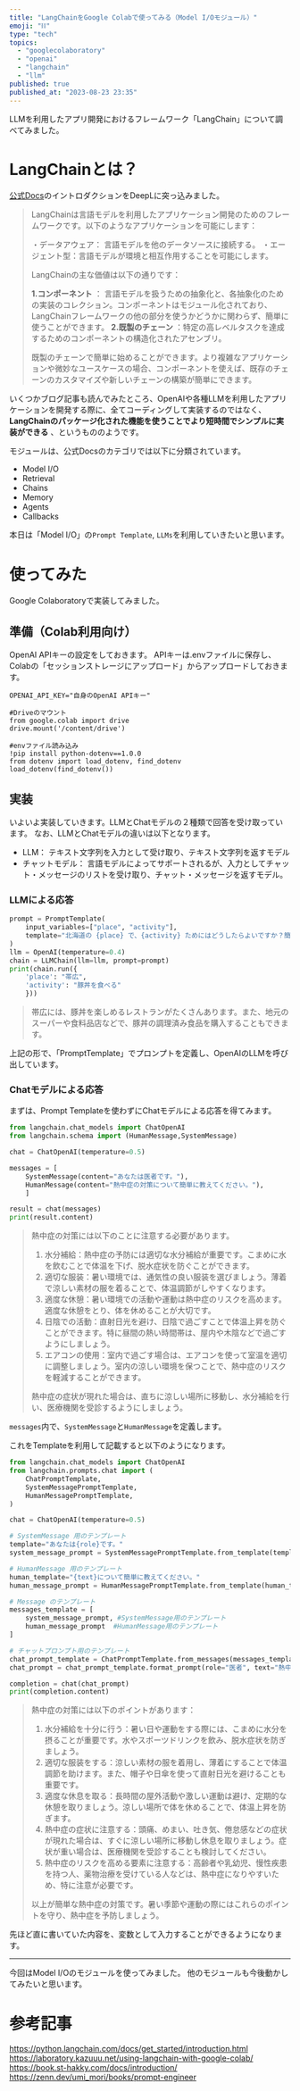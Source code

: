 ```yaml
---
title: "LangChainをGoogle Colabで使ってみる（Model I/Oモジュール）"
emoji: "⛓️"
type: "tech"
topics:
  - "googlecolaboratory"
  - "openai"
  - "langchain"
  - "llm"
published: true
published_at: "2023-08-23 23:35"
---
```


LLMを利用したアプリ開発におけるフレームワーク「LangChain」について調べてみました。

# LangChainとは？
[公式Docs](https://python.langchain.com/docs/get_started/introduction.html)のイントロダクションをDeepLに突っ込みました。
>LangChainは言語モデルを利用したアプリケーション開発のためのフレームワークです。以下のようなアプリケーションを可能にします：
>
>・データアウェア： 言語モデルを他のデータソースに接続する。
>・エージェント型：言語モデルが環境と相互作用することを可能にします。
>
>LangChainの主な価値は以下の通りです：
>
>**1.コンポーネント** ： 言語モデルを扱うための抽象化と、各抽象化のための実装のコレクション。コンポーネントはモジュール化されており、LangChainフレームワークの他の部分を使うかどうかに関わらず、簡単に使うことができます。
>**2.既製のチェーン** ：特定の高レベルタスクを達成するためのコンポーネントの構造化されたアセンブリ。
>
>既製のチェーンで簡単に始めることができます。より複雑なアプリケーションや微妙なユースケースの場合、コンポーネントを使えば、既存のチェーンのカスタマイズや新しいチェーンの構築が簡単にできます。

いくつかブログ記事も読んでみたところ、OpenAIや各種LLMを利用したアプリケーションを開発する際に、全てコーディングして実装するのではなく、**LangChainのパッケージ化された機能を使うことでより短時間でシンプルに実装ができる** 、というもののようです。

モジュールは、公式Docsのカテゴリでは以下に分類されています。
- Model I/O
- Retrieval
- Chains
- Memory
- Agents
- Callbacks

本日は「Model I/O」の`Prompt Template`, `LLMs`を利用していきたいと思います。

# 使ってみた
Google Colaboratoryで実装してみました。

## 準備（Colab利用向け）
OpenAI APIキーの設定をしておきます。
APIキーは.envファイルに保存し、Colabの「セッションストレージにアップロード」からアップロードしておきます。
```:.env
OPENAI_API_KEY="自身のOpenAI APIキー"
```
```
#Driveのマウント
from google.colab import drive
drive.mount('/content/drive')
```
```
#envファイル読み込み
!pip install python-dotenv==1.0.0
from dotenv import load_dotenv, find_dotenv
load_dotenv(find_dotenv())
```

## 実装　
いよいよ実装していきます。LLMとChatモデルの２種類で回答を受け取っています。
なお、LLMとChatモデルの違いは以下となります。
- LLM： テキスト文字列を入力として受け取り、テキスト文字列を返すモデル
- チャットモデル： 言語モデルによってサポートされるが、入力としてチャット・メッセージのリストを受け取り、チャット・メッセージを返すモデル。

### LLMによる応答
```py
prompt = PromptTemplate(
    input_variables=["place", "activity"],
    template="北海道の {place} で、{activity} ためにはどうしたらよいですか？簡潔に教えてください。",
)
llm = OpenAI(temperature=0.4)
chain = LLMChain(llm=llm, prompt=prompt)
print(chain.run({
    'place': "帯広",
    'activity': "豚丼を食べる"
    }))
```
>帯広には、豚丼を楽しめるレストランがたくさんあります。また、地元のスーパーや食料品店などで、豚丼の調理済み食品を購入することもできます。

上記の形で、「PromptTemplate」でプロンプトを定義し、OpenAIのLLMを呼び出しています。

### Chatモデルによる応答
まずは、Prompt Templateを使わずにChatモデルによる応答を得てみます。
```py
from langchain.chat_models import ChatOpenAI
from langchain.schema import (HumanMessage,SystemMessage)

chat = ChatOpenAI(temperature=0.5)

messages = [
    SystemMessage(content="あなたは医者です。"),
    HumanMessage(content="熱中症の対策について簡単に教えてください。"),
    ]

result = chat(messages)
print(result.content)
```
>熱中症の対策には以下のことに注意する必要があります。
>
>1. 水分補給：熱中症の予防には適切な水分補給が重要です。こまめに水を飲むことで体温を下げ、脱水症状を防ぐことができます。
>2. 適切な服装：暑い環境では、通気性の良い服装を選びましょう。薄着で涼しい素材の服を着ることで、体温調節がしやすくなります。
>3. 適度な休憩：暑い環境での活動や運動は熱中症のリスクを高めます。適度な休憩をとり、体を休めることが大切です。
>4. 日陰での活動：直射日光を避け、日陰で過ごすことで体温上昇を防ぐことができます。特に昼間の熱い時間帯は、屋内や木陰などで過ごすようにしましょう。
>5. エアコンの使用：室内で過ごす場合は、エアコンを使って室温を適切に調整しましょう。室内の涼しい環境を保つことで、熱中症のリスクを軽減することができます。
>
>熱中症の症状が現れた場合は、直ちに涼しい場所に移動し、水分補給を行い、医療機関を受診するようにしましょう。

`messages`内で、`SystemMessage`と`HumanMessage`を定義します。

これをTemplateを利用して記載すると以下のようになります。
```py
from langchain.chat_models import ChatOpenAI
from langchain.prompts.chat import (
    ChatPromptTemplate,
    SystemMessagePromptTemplate,
    HumanMessagePromptTemplate,
)

chat = ChatOpenAI(temperature=0.5)

# SystemMessage 用のテンプレート
template="あなたは{role}です。"
system_message_prompt = SystemMessagePromptTemplate.from_template(template)

# HumanMessage 用のテンプレート
human_template="{text}について簡単に教えてください。"
human_message_prompt = HumanMessagePromptTemplate.from_template(human_template)

# Message のテンプレート
messages_template = [
    system_message_prompt, #SystemMessage用のテンプレート
    human_message_prompt  #HumanMessage用のテンプレート
]

# チャットプロンプト用のテンプレート
chat_prompt_template = ChatPromptTemplate.from_messages(messages_template)
chat_prompt = chat_prompt_template.format_prompt(role="医者", text="熱中症の対策").to_messages()

completion = chat(chat_prompt)
print(completion.content)
```
>熱中症の対策には以下のポイントがあります：
>1. 水分補給を十分に行う：暑い日や運動をする際には、こまめに水分を摂ることが重要です。水やスポーツドリンクを飲み、脱水症状を防ぎましょう。
>2. 適切な服装をする：涼しい素材の服を着用し、薄着にすることで体温調節を助けます。また、帽子や日傘を使って直射日光を避けることも重要です。
>3. 適度な休息を取る：長時間の屋外活動や激しい運動は避け、定期的な休憩を取りましょう。涼しい場所で体を休めることで、体温上昇を防ぎます。
>4. 熱中症の症状に注意する：頭痛、めまい、吐き気、倦怠感などの症状が現れた場合は、すぐに涼しい場所に移動し休息を取りましょう。症状が重い場合は、医療機関を受診することも検討してください。
>5. 熱中症のリスクを高める要素に注意する：高齢者や乳幼児、慢性疾患を持つ人、薬物治療を受けている人などは、熱中症になりやすいため、特に注意が必要です。
>
>以上が簡単な熱中症の対策です。暑い季節や運動の際にはこれらのポイントを守り、熱中症を予防しましょう。

先ほど直に書いていた内容を、変数として入力することができるようになります。

---

今回はModel I/Oのモジュールを使ってみました。
他のモジュールも今後動かしてみたいと思います。


# 参考記事
https://python.langchain.com/docs/get_started/introduction.html
https://laboratory.kazuuu.net/using-langchain-with-google-colab/
https://book.st-hakky.com/docs/introduction/
https://zenn.dev/umi_mori/books/prompt-engineer